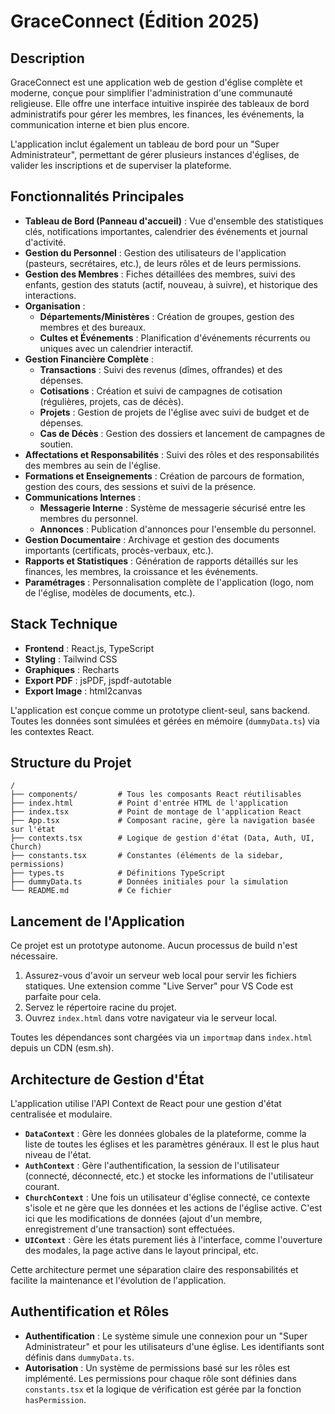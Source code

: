 # GraceConnect (Édition 2025)

## Description

GraceConnect est une application web de gestion d'église complète et moderne, conçue pour simplifier l'administration d'une communauté religieuse. Elle offre une interface intuitive inspirée des tableaux de bord administratifs pour gérer les membres, les finances, les événements, la communication interne et bien plus encore.

L'application inclut également un tableau de bord pour un "Super Administrateur", permettant de gérer plusieurs instances d'églises, de valider les inscriptions et de superviser la plateforme.

## Fonctionnalités Principales

- **Tableau de Bord (Panneau d'accueil)** : Vue d'ensemble des statistiques clés, notifications importantes, calendrier des événements et journal d'activité.
- **Gestion du Personnel** : Gestion des utilisateurs de l'application (pasteurs, secrétaires, etc.), de leurs rôles et de leurs permissions.
- **Gestion des Membres** : Fiches détaillées des membres, suivi des enfants, gestion des statuts (actif, nouveau, à suivre), et historique des interactions.
- **Organisation** :
    - **Départements/Ministères** : Création de groupes, gestion des membres et des bureaux.
    - **Cultes et Événements** : Planification d'événements récurrents ou uniques avec un calendrier interactif.
- **Gestion Financière Complète** :
    - **Transactions** : Suivi des revenus (dîmes, offrandes) et des dépenses.
    - **Cotisations** : Création et suivi de campagnes de cotisation (régulières, projets, cas de décès).
    - **Projets** : Gestion de projets de l'église avec suivi de budget et de dépenses.
    - **Cas de Décès** : Gestion des dossiers et lancement de campagnes de soutien.
- **Affectations et Responsabilités** : Suivi des rôles et des responsabilités des membres au sein de l'église.
- **Formations et Enseignements** : Création de parcours de formation, gestion des cours, des sessions et suivi de la présence.
- **Communications Internes** :
    - **Messagerie Interne** : Système de messagerie sécurisé entre les membres du personnel.
    - **Annonces** : Publication d'annonces pour l'ensemble du personnel.
- **Gestion Documentaire** : Archivage et gestion des documents importants (certificats, procès-verbaux, etc.).
- **Rapports et Statistiques** : Génération de rapports détaillés sur les finances, les membres, la croissance et les événements.
- **Paramétrages** : Personnalisation complète de l'application (logo, nom de l'église, modèles de documents, etc.).

## Stack Technique

- **Frontend** : React.js, TypeScript
- **Styling** : Tailwind CSS
- **Graphiques** : Recharts
- **Export PDF** : jsPDF, jspdf-autotable
- **Export Image** : html2canvas

L'application est conçue comme un prototype client-seul, sans backend. Toutes les données sont simulées et gérées en mémoire (`dummyData.ts`) via les contextes React.

## Structure du Projet

```
/
├── components/         # Tous les composants React réutilisables
├── index.html          # Point d'entrée HTML de l'application
├── index.tsx           # Point de montage de l'application React
├── App.tsx             # Composant racine, gère la navigation basée sur l'état
├── contexts.tsx        # Logique de gestion d'état (Data, Auth, UI, Church)
├── constants.tsx       # Constantes (éléments de la sidebar, permissions)
├── types.ts            # Définitions TypeScript
├── dummyData.ts        # Données initiales pour la simulation
└── README.md           # Ce fichier
```

## Lancement de l'Application

Ce projet est un prototype autonome. Aucun processus de build n'est nécessaire.

1.  Assurez-vous d'avoir un serveur web local pour servir les fichiers statiques. Une extension comme "Live Server" pour VS Code est parfaite pour cela.
2.  Servez le répertoire racine du projet.
3.  Ouvrez `index.html` dans votre navigateur via le serveur local.

Toutes les dépendances sont chargées via un `importmap` dans `index.html` depuis un CDN (esm.sh).

## Architecture de Gestion d'État

L'application utilise l'API Context de React pour une gestion d'état centralisée et modulaire.

- **`DataContext`** : Gère les données globales de la plateforme, comme la liste de toutes les églises et les paramètres généraux. Il est le plus haut niveau de l'état.
- **`AuthContext`** : Gère l'authentification, la session de l'utilisateur (connecté, déconnecté, etc.) et stocke les informations de l'utilisateur courant.
- **`ChurchContext`** : Une fois un utilisateur d'église connecté, ce contexte s'isole et ne gère que les données et les actions de l'église active. C'est ici que les modifications de données (ajout d'un membre, enregistrement d'une transaction) sont effectuées.
- **`UIContext`** : Gère les états purement liés à l'interface, comme l'ouverture des modales, la page active dans le layout principal, etc.

Cette architecture permet une séparation claire des responsabilités et facilite la maintenance et l'évolution de l'application.

## Authentification et Rôles

- **Authentification** : Le système simule une connexion pour un "Super Administrateur" et pour les utilisateurs d'une église. Les identifiants sont définis dans `dummyData.ts`.
- **Autorisation** : Un système de permissions basé sur les rôles est implémenté. Les permissions pour chaque rôle sont définies dans `constants.tsx` et la logique de vérification est gérée par la fonction `hasPermission`.

